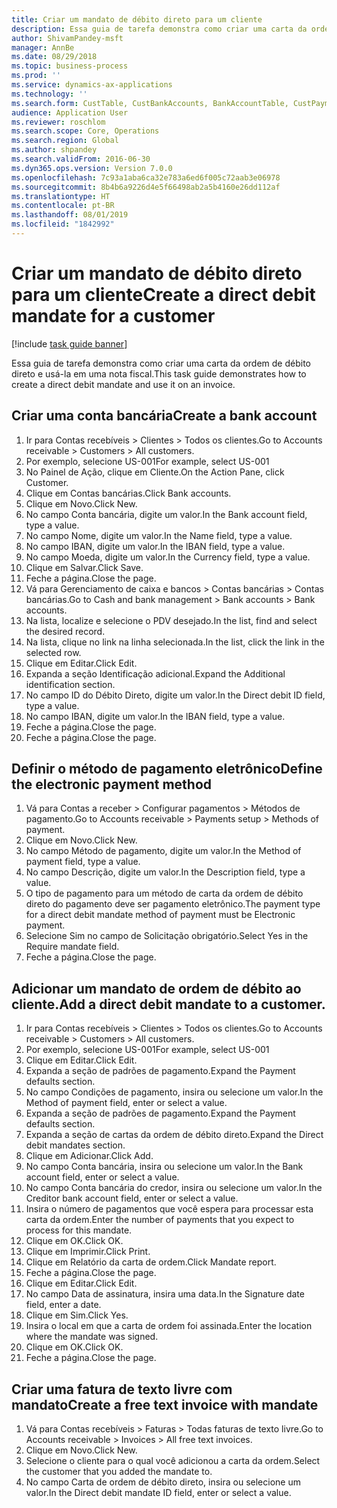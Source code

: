 ```yaml
---
title: Criar um mandato de débito direto para um cliente
description: Essa guia de tarefa demonstra como criar uma carta da ordem de débito direto e usá-la em uma nota fiscal.
author: ShivamPandey-msft
manager: AnnBe
ms.date: 08/29/2018
ms.topic: business-process
ms.prod: ''
ms.service: dynamics-ax-applications
ms.technology: ''
ms.search.form: CustTable, CustBankAccounts, BankAccountTable, CustPaymMode, CustDirectDebitMandate, BankAccountTableLookUp, SrsReportViewerForm,  LogisticsAddressCityLookup, CustFreeInvoice, CustTableLookup
audience: Application User
ms.reviewer: roschlom
ms.search.scope: Core, Operations
ms.search.region: Global
ms.author: shpandey
ms.search.validFrom: 2016-06-30
ms.dyn365.ops.version: Version 7.0.0
ms.openlocfilehash: 7c93a1aba6ca32e783a6ed6f005c72aab3e06978
ms.sourcegitcommit: 8b4b6a9226d4e5f66498ab2a5b4160e26dd112af
ms.translationtype: HT
ms.contentlocale: pt-BR
ms.lasthandoff: 08/01/2019
ms.locfileid: "1842992"
---
```

# <a name="create-a-direct-debit-mandate-for-a-customer"></a><span data-ttu-id="c6608-103">Criar um mandato de débito direto para um cliente</span><span class="sxs-lookup"><span data-stu-id="c6608-103">Create a direct debit mandate for a customer</span></span>

[!include [task guide banner](../../includes/task-guide-banner.md)]

<span data-ttu-id="c6608-104">Essa guia de tarefa demonstra como criar uma carta da ordem de débito direto e usá-la em uma nota fiscal.</span><span class="sxs-lookup"><span data-stu-id="c6608-104">This task guide demonstrates how to create a direct debit mandate and use it on an invoice.</span></span>


## <a name="create-a-bank-account"></a><span data-ttu-id="c6608-105">Criar uma conta bancária</span><span class="sxs-lookup"><span data-stu-id="c6608-105">Create a bank account</span></span>
1. <span data-ttu-id="c6608-106">Ir para Contas recebíveis > Clientes > Todos os clientes.</span><span class="sxs-lookup"><span data-stu-id="c6608-106">Go to Accounts receivable > Customers > All customers.</span></span>
2. <span data-ttu-id="c6608-107">Por exemplo, selecione US-001</span><span class="sxs-lookup"><span data-stu-id="c6608-107">For example, select US-001</span></span>
3. <span data-ttu-id="c6608-108">No Painel de Ação, clique em Cliente.</span><span class="sxs-lookup"><span data-stu-id="c6608-108">On the Action Pane, click Customer.</span></span>
4. <span data-ttu-id="c6608-109">Clique em Contas bancárias.</span><span class="sxs-lookup"><span data-stu-id="c6608-109">Click Bank accounts.</span></span>
5. <span data-ttu-id="c6608-110">Clique em Novo.</span><span class="sxs-lookup"><span data-stu-id="c6608-110">Click New.</span></span>
6. <span data-ttu-id="c6608-111">No campo Conta bancária, digite um valor.</span><span class="sxs-lookup"><span data-stu-id="c6608-111">In the Bank account field, type a value.</span></span>
7. <span data-ttu-id="c6608-112">No campo Nome, digite um valor.</span><span class="sxs-lookup"><span data-stu-id="c6608-112">In the Name field, type a value.</span></span>
8. <span data-ttu-id="c6608-113">No campo IBAN, digite um valor.</span><span class="sxs-lookup"><span data-stu-id="c6608-113">In the IBAN field, type a value.</span></span>
9. <span data-ttu-id="c6608-114">No campo Moeda, digite um valor.</span><span class="sxs-lookup"><span data-stu-id="c6608-114">In the Currency field, type a value.</span></span>
10. <span data-ttu-id="c6608-115">Clique em Salvar.</span><span class="sxs-lookup"><span data-stu-id="c6608-115">Click Save.</span></span>
11. <span data-ttu-id="c6608-116">Feche a página.</span><span class="sxs-lookup"><span data-stu-id="c6608-116">Close the page.</span></span>
12. <span data-ttu-id="c6608-117">Vá para Gerenciamento de caixa e bancos > Contas bancárias > Contas bancárias.</span><span class="sxs-lookup"><span data-stu-id="c6608-117">Go to Cash and bank management > Bank accounts > Bank accounts.</span></span>
13. <span data-ttu-id="c6608-118">Na lista, localize e selecione o PDV desejado.</span><span class="sxs-lookup"><span data-stu-id="c6608-118">In the list, find and select the desired record.</span></span>
14. <span data-ttu-id="c6608-119">Na lista, clique no link na linha selecionada.</span><span class="sxs-lookup"><span data-stu-id="c6608-119">In the list, click the link in the selected row.</span></span>
15. <span data-ttu-id="c6608-120">Clique em Editar.</span><span class="sxs-lookup"><span data-stu-id="c6608-120">Click Edit.</span></span>
16. <span data-ttu-id="c6608-121">Expanda a seção Identificação adicional.</span><span class="sxs-lookup"><span data-stu-id="c6608-121">Expand the Additional identification section.</span></span>
17. <span data-ttu-id="c6608-122">No campo ID do Débito Direto, digite um valor.</span><span class="sxs-lookup"><span data-stu-id="c6608-122">In the Direct debit ID field, type a value.</span></span>
18. <span data-ttu-id="c6608-123">No campo IBAN, digite um valor.</span><span class="sxs-lookup"><span data-stu-id="c6608-123">In the IBAN field, type a value.</span></span>
19. <span data-ttu-id="c6608-124">Feche a página.</span><span class="sxs-lookup"><span data-stu-id="c6608-124">Close the page.</span></span>
20. <span data-ttu-id="c6608-125">Feche a página.</span><span class="sxs-lookup"><span data-stu-id="c6608-125">Close the page.</span></span>

## <a name="define-the-electronic-payment-method"></a><span data-ttu-id="c6608-126">Definir o método de pagamento eletrônico</span><span class="sxs-lookup"><span data-stu-id="c6608-126">Define the electronic payment method</span></span>
1. <span data-ttu-id="c6608-127">Vá para Contas a receber > Configurar pagamentos > Métodos de pagamento.</span><span class="sxs-lookup"><span data-stu-id="c6608-127">Go to Accounts receivable > Payments setup > Methods of payment.</span></span>
2. <span data-ttu-id="c6608-128">Clique em Novo.</span><span class="sxs-lookup"><span data-stu-id="c6608-128">Click New.</span></span>
3. <span data-ttu-id="c6608-129">No campo Método de pagamento, digite um valor.</span><span class="sxs-lookup"><span data-stu-id="c6608-129">In the Method of payment field, type a value.</span></span>
4. <span data-ttu-id="c6608-130">No campo Descrição, digite um valor.</span><span class="sxs-lookup"><span data-stu-id="c6608-130">In the Description field, type a value.</span></span>
5. <span data-ttu-id="c6608-131">O tipo de pagamento para um método de carta da ordem de débito direto do pagamento deve ser pagamento eletrônico.</span><span class="sxs-lookup"><span data-stu-id="c6608-131">The payment type for a direct debit mandate method of payment must be Electronic payment.</span></span>
6. <span data-ttu-id="c6608-132">Selecione Sim no campo de Solicitação obrigatório.</span><span class="sxs-lookup"><span data-stu-id="c6608-132">Select Yes in the Require mandate field.</span></span>
7. <span data-ttu-id="c6608-133">Feche a página.</span><span class="sxs-lookup"><span data-stu-id="c6608-133">Close the page.</span></span>

## <a name="add-a-direct-debit-mandate-to-a-customer"></a><span data-ttu-id="c6608-134">Adicionar um mandato de ordem de débito ao cliente.</span><span class="sxs-lookup"><span data-stu-id="c6608-134">Add a direct debit mandate to a customer.</span></span>
1. <span data-ttu-id="c6608-135">Ir para Contas recebíveis > Clientes > Todos os clientes.</span><span class="sxs-lookup"><span data-stu-id="c6608-135">Go to Accounts receivable > Customers > All customers.</span></span>
2. <span data-ttu-id="c6608-136">Por exemplo, selecione US-001</span><span class="sxs-lookup"><span data-stu-id="c6608-136">For example, select US-001</span></span>
3. <span data-ttu-id="c6608-137">Clique em Editar.</span><span class="sxs-lookup"><span data-stu-id="c6608-137">Click Edit.</span></span>
4. <span data-ttu-id="c6608-138">Expanda a seção de padrões de pagamento.</span><span class="sxs-lookup"><span data-stu-id="c6608-138">Expand the Payment defaults section.</span></span>
5. <span data-ttu-id="c6608-139">No campo Condições de pagamento, insira ou selecione um valor.</span><span class="sxs-lookup"><span data-stu-id="c6608-139">In the Method of payment field, enter or select a value.</span></span>
6. <span data-ttu-id="c6608-140">Expanda a seção de padrões de pagamento.</span><span class="sxs-lookup"><span data-stu-id="c6608-140">Expand the Payment defaults section.</span></span>
7. <span data-ttu-id="c6608-141">Expanda a seção de cartas da ordem de débito direto.</span><span class="sxs-lookup"><span data-stu-id="c6608-141">Expand the Direct debit mandates section.</span></span>
8. <span data-ttu-id="c6608-142">Clique em Adicionar.</span><span class="sxs-lookup"><span data-stu-id="c6608-142">Click Add.</span></span>
9. <span data-ttu-id="c6608-143">No campo Conta bancária, insira ou selecione um valor.</span><span class="sxs-lookup"><span data-stu-id="c6608-143">In the Bank account field, enter or select a value.</span></span>
10. <span data-ttu-id="c6608-144">No campo Conta bancária do credor, insira ou selecione um valor.</span><span class="sxs-lookup"><span data-stu-id="c6608-144">In the Creditor bank account field, enter or select a value.</span></span>
11. <span data-ttu-id="c6608-145">Insira o número de pagamentos que você espera para processar esta carta da ordem.</span><span class="sxs-lookup"><span data-stu-id="c6608-145">Enter the number of payments that you expect to process for this mandate.</span></span>
12. <span data-ttu-id="c6608-146">Clique em OK.</span><span class="sxs-lookup"><span data-stu-id="c6608-146">Click OK.</span></span>
13. <span data-ttu-id="c6608-147">Clique em Imprimir.</span><span class="sxs-lookup"><span data-stu-id="c6608-147">Click Print.</span></span>
14. <span data-ttu-id="c6608-148">Clique em Relatório da carta de ordem.</span><span class="sxs-lookup"><span data-stu-id="c6608-148">Click Mandate report.</span></span>
15. <span data-ttu-id="c6608-149">Feche a página.</span><span class="sxs-lookup"><span data-stu-id="c6608-149">Close the page.</span></span>
16. <span data-ttu-id="c6608-150">Clique em Editar.</span><span class="sxs-lookup"><span data-stu-id="c6608-150">Click Edit.</span></span>
17. <span data-ttu-id="c6608-151">No campo Data de assinatura, insira uma data.</span><span class="sxs-lookup"><span data-stu-id="c6608-151">In the Signature date field, enter a date.</span></span>
18. <span data-ttu-id="c6608-152">Clique em Sim.</span><span class="sxs-lookup"><span data-stu-id="c6608-152">Click Yes.</span></span>
19. <span data-ttu-id="c6608-153">Insira o local em que a carta de ordem foi assinada.</span><span class="sxs-lookup"><span data-stu-id="c6608-153">Enter the location where the mandate was signed.</span></span>
20. <span data-ttu-id="c6608-154">Clique em OK.</span><span class="sxs-lookup"><span data-stu-id="c6608-154">Click OK.</span></span>
21. <span data-ttu-id="c6608-155">Feche a página.</span><span class="sxs-lookup"><span data-stu-id="c6608-155">Close the page.</span></span>

## <a name="create-a-free-text-invoice-with-mandate"></a><span data-ttu-id="c6608-156">Criar uma fatura de texto livre com mandato</span><span class="sxs-lookup"><span data-stu-id="c6608-156">Create a free text invoice with mandate</span></span>
1. <span data-ttu-id="c6608-157">Vá para Contas recebíveis > Faturas > Todas faturas de texto livre.</span><span class="sxs-lookup"><span data-stu-id="c6608-157">Go to Accounts receivable > Invoices > All free text invoices.</span></span>
2. <span data-ttu-id="c6608-158">Clique em Novo.</span><span class="sxs-lookup"><span data-stu-id="c6608-158">Click New.</span></span>
3. <span data-ttu-id="c6608-159">Selecione o cliente para o qual você adicionou a carta da ordem.</span><span class="sxs-lookup"><span data-stu-id="c6608-159">Select the customer that you added the mandate to.</span></span>
4. <span data-ttu-id="c6608-160">No campo Carta de ordem de débito direto, insira ou selecione um valor.</span><span class="sxs-lookup"><span data-stu-id="c6608-160">In the Direct debit mandate ID field, enter or select a value.</span></span>

